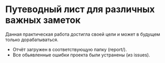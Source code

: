 # Путеводный лист для различных важных заметок
Данная практическая работа достигла своей цели и может в будущем только дорабатываться.
- Отчёт загружен в соответствующую папку (report/).
- Все обьявленные ошибки проекта были устранены (из issues).
